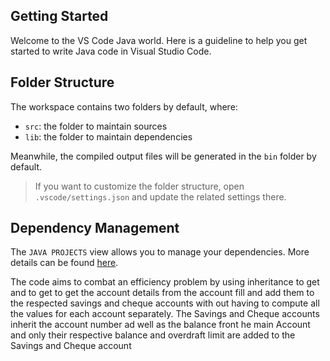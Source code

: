 ## Getting Started

Welcome to the VS Code Java world. Here is a guideline to help you get started to write Java code in Visual Studio Code.

## Folder Structure

The workspace contains two folders by default, where:

- `src`: the folder to maintain sources
- `lib`: the folder to maintain dependencies

Meanwhile, the compiled output files will be generated in the `bin` folder by default.

> If you want to customize the folder structure, open `.vscode/settings.json` and update the related settings there.

## Dependency Management

The `JAVA PROJECTS` view allows you to manage your dependencies. More details can be found [here](https://github.com/microsoft/vscode-java-dependency#manage-dependencies).

The code aims to combat an efficiency problem by using inheritance to get and to get to get the account details from the account fill and add them to the respected savings and cheque accounts with out having to compute all the values for each account separately. The Savings and Cheque accounts inherit the account number ad well as the balance front he main Account and only their  respective balance and overdraft limit are added to the Savings and Cheque account
